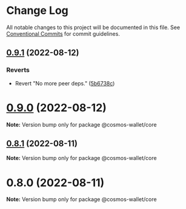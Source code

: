 # Change Log

All notable changes to this project will be documented in this file.
See [Conventional Commits](https://conventionalcommits.org) for commit guidelines.

## [0.9.1](https://github.com/cosmology-tech/cosmos-wallet/compare/@cosmos-wallet/core@0.9.0...@cosmos-wallet/core@0.9.1) (2022-08-12)


### Reverts

* Revert "No more peer deps." ([5b6738c](https://github.com/cosmology-tech/cosmos-wallet/commit/5b6738c3c41a774a84c52b7ed2605a162a2e0601))





# [0.9.0](https://github.com/cosmology-tech/cosmos-wallet/compare/@cosmos-wallet/core@0.8.1...@cosmos-wallet/core@0.9.0) (2022-08-12)

**Note:** Version bump only for package @cosmos-wallet/core





## [0.8.1](https://github.com/cosmology-tech/cosmos-wallet/compare/@cosmos-wallet/core@0.8.0...@cosmos-wallet/core@0.8.1) (2022-08-11)

**Note:** Version bump only for package @cosmos-wallet/core





# 0.8.0 (2022-08-11)

**Note:** Version bump only for package @cosmos-wallet/core
